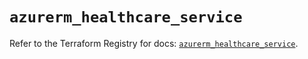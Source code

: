 # `azurerm_healthcare_service`

Refer to the Terraform Registry for docs: [`azurerm_healthcare_service`](https://registry.terraform.io/providers/hashicorp/azurerm/3.105.0/docs/resources/healthcare_service).
